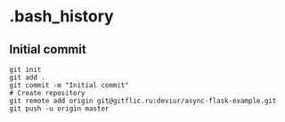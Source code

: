 # .bash_history
## Initial commit
```shell
git init
git add .
git commit -m "Initial commit"
# Create repository
git remote add origin git@gitflic.ru:deviur/async-flask-example.git
git push -u origin master
```

